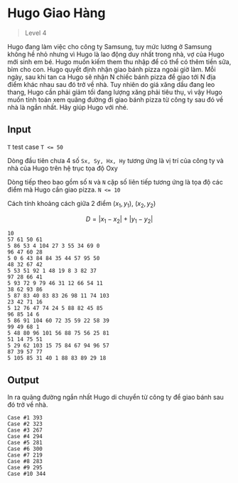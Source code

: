 # Hugo Giao Hàng
>
> Level 4

Hugo đang làm việc cho công ty Samsung, tuy mức lương ở Samsung không hề nhỏ nhưng vì Hugo là lao động duy nhất trong nhà, vợ của Hugo mới sinh em bé.
Hugo muốn kiếm them thu nhập để có thể có thêm tiền sữa, bỉm cho con.
Hugo quyết định nhận giao bánh pizza ngoài giờ làm.
Mỗi ngày, sau khi tan ca Hugo sẽ nhận N chiếc bánh pizza để giao tới N địa điểm khác nhau sau đó trở về nhà.
Tuy nhiên do giá xăng dầu đang leo thang, Hugo cần phải giảm tối đang lượng xăng phải tiêu thụ, vì vậy Hugo muốn tính toán xem quãng đường đi giao bánh pizza từ công ty sau đó về nhà là ngắn nhất.
Hãy giúp Hugo với nhé.

## Input

`T` test case `T <= 50`

Dòng đầu tiên chưa 4 số `Sx, Sy, Hx, Hy` tương ứng là vị trí của công ty và nhà của Hugo trên hệ trục tọa độ Oxy

Dòng tiếp theo bao gồm số `N` và `N` cặp số liên tiếp tương ứng là tọa độ các điểm mà Hugo cần giao pizza. `N <= 10`

Cách tính khoảng cách giữa 2 điểm $(x_1, y_1)$, $(x_2, y_2)$

$$ D = |x_1-x_2| + |y_1-y_2| $$

```
10
57 61 50 61
5 86 53 4 104 27 3 55 34 69 0
96 47 60 28
5 0 6 43 84 84 35 44 57 95 50
48 32 67 42
5 53 51 92 1 48 19 8 3 82 37
97 28 66 41
5 93 72 9 79 46 31 12 66 54 11
38 62 93 86
5 87 83 40 83 83 26 98 11 74 103
23 42 71 16
5 12 76 47 74 24 5 88 82 45 85
96 85 14 6
5 86 91 104 60 72 35 59 22 58 39
99 49 68 1
5 48 80 96 101 56 88 75 56 25 81
51 14 75 51
5 29 62 103 15 75 84 67 94 96 57
87 39 57 77
5 105 85 31 40 1 88 83 89 29 18
```

## Output

In ra quãng đường ngắn nhất Hugo di chuyển từ công ty để giao bánh sau đó trở về nhà.

```
Case #1 393
Case #2 323
Case #3 267
Case #4 294
Case #5 281
Case #6 300
Case #7 219
Case #8 283
Case #9 295
Case #10 344
```